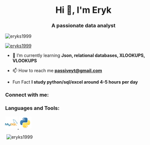 <h1 align="center">Hi 👋, I'm Eryk</h1>
<h3 align="center">A passionate data analyst</h3>

<p align="left"> <img src="https://komarev.com/ghpvc/?username=eryks1999&label=Profile%20views&color=0e75b6&style=flat" alt="eryks1999" /> </p>

<p align="left"> <a href="https://github.com/ryo-ma/github-profile-trophy"><img src="https://github-profile-trophy.vercel.app/?username=eryks1999" alt="eryks1999" /></a> </p>

- 🌱 I’m currently learning **Json, relational databases, XLOOKUPS, VLOOKUPS**

- 📫 How to reach me **passiveyt@gmail.com**

- Fun Fact **I study python/sql/excel around 4-5 hours per day**

<h3 align="left">Connect with me:</h3>
<p align="left">
</p>

<h3 align="left">Languages and Tools:</h3>
<p align="left"> <a href="https://www.mysql.com/" target="_blank" rel="noreferrer"> <img src="https://raw.githubusercontent.com/devicons/devicon/master/icons/mysql/mysql-original-wordmark.svg" alt="mysql" width="40" height="40"/> </a> <a href="https://www.python.org" target="_blank" rel="noreferrer"> <img src="https://raw.githubusercontent.com/devicons/devicon/master/icons/python/python-original.svg" alt="python" width="40" height="40"/> </a> </p>

<p>&nbsp;<img align="center" src="https://github-readme-stats.vercel.app/api?username=eryks1999&show_icons=true&locale=en" alt="eryks1999" /></p>
